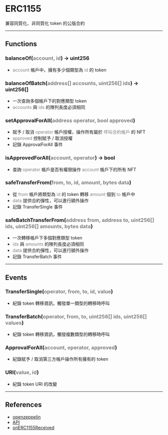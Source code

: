 # ERC1155
兼容同質化、非同質化 token 的公版合約

___
## Functions

### balanceOf(<font color="grey">account, id</font>) -> uint256
- <font color="grey">account</font> 帳戶中，擁有多少個類型為 <font color="grey">id</font> 的 token

### balanceOfBatch(<font color="grey">address[] accounts, uint256[] ids</font>) -> uint256[]
- 一次查詢多個帳戶下的對應類型 token
- <font color="grey">accounts</font> 與 <font color="grey">ids</font> 的陣列長度必須相同

### setApprovalForAll(<font color="grey">address operator, bool approved</font>)
- 賦予 / 取消 <font color="grey">operator</font> 帳戶授權，操作所有屬於 <font color="grey">呼叫合約帳戶</font> 的 NFT
- <font color="grey">approved</font> 控制賦予 / 取消授權
- 記錄 ApprovalForAll 事件

### isApprovedForAll(<font color="grey">account, operator</font>) -> bool
- 查詢 <font color="grey">operator</font> 帳戶是否有權限操作 <font color="grey">account</font> 帳戶下的所有 NFT

### safeTransferFrom(<font color="grey">from, to, id, amount, bytes data</font>)
- 從 <font color="grey">from</font> 帳戶將類型為 <font color="grey">id</font> 的 token 轉移 <font color="grey">amount</font> 個到 <font color="grey">to</font> 帳戶中
- <font color="grey">data</font> 提供合約彈性，可以進行額外操作
- 記錄 TransferSingle 事件

### safeBatchTransferFrom(<font color="grey">address from, address to, uint256[] ids, uint256[] amounts, bytes data</font>)
- 一次轉移帳戶下多個對應類型 token
- <font color="grey">ids</font> 與 <font color="grey">amounts</font> 的陣列長度必須相同
- <font color="grey">data</font> 提供合約彈性，可以進行額外操作
- 記錄 TransferBatch 事件

___
## Events

### TransferSingle(<font color="grey">operator, from, to, id, value</font>)
- 紀錄 token 轉移資訊，觸發單一類型的轉移時呼叫

### TransferBatch(<font color="grey">operator, from, to, uint256[] ids, uint256[] values</font>)
- 紀錄 token 轉移資訊，觸發複數類型的轉移時呼叫

### ApprovalForAll(<font color="grey">account, operator, approved</font>)
- 紀錄賦予 / 取消第三方帳戶操作所有擁有的 token

### URI(<font color="grey">value, id</font>)
- 紀錄 token URI 的改變

___
## References
- [openzeppelin](https://docs.openzeppelin.com/contracts/4.x/erc1155)
- [API](https://docs.openzeppelin.com/contracts/4.x/api/token/erc1155#IERC1155)
- [onERC1155Received](https://docs.openzeppelin.com/contracts/4.x/api/token/erc1155#IERC1155Receiver-onERC1155Received-address-address-uint256-uint256-bytes-)
